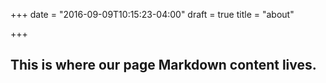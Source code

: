 +++
date = "2016-09-09T10:15:23-04:00"
draft = true
title = "about"

+++

## This is where our page Markdown content lives.